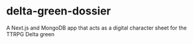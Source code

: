 # delta-green-dossier
A Next.js and MongoDB app that acts as a digital character sheet for the TTRPG Delta green

